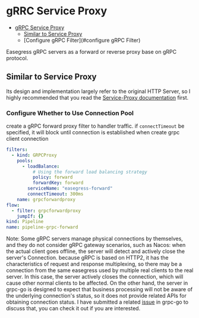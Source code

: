 # gRRC Service Proxy

- [gRPC Service Proxy](#grpc-service-proxy)
    - [Similar to Service Proxy](#similar-to-service-proxy)
    - [Configure gRPC Filter](#configure gRPC Filter)

Easegress gRPC servers as a forward or reverse proxy base on gRPC protocol. 


## Similar to Service Proxy
Its design and implementation largely refer to the original HTTP Server, so I highly recommended that you read the [Service-Proxy documentation](./service-proxy.md) first.


### Configure Whether to Use Connection Pool

create a gRPC forward proxy filter to handler traffic. if `connectTimeout` be specified, it will block until connection is established when create grpc client connection

``` yaml
filters:
  - kind: GRPCProxy
    pools:
      - loadBalance:
          # Using the forward load balancing strategy 
          policy: forward
          forwardKey: forward
        serviceName: "easegress-forward"
        connectTimeout: 300ms
    name: grpcforwardproxy
flow:
  - filter: grpcforwardproxy
    jumpIf: {}
kind: Pipeline
name: pipeline-grpc-forward
```

Note: Some gRPC servers manage physical connections by themselves, and they do not consider gRPC gateway scenarios, such as Nacos: when the actual client goes offline, the server will detect and actively close the server's Connection. because gRPC is based on HTTP2, it has the characteristics of request and response multiplexing, so there may be a connection from the same easegress used by multiple real clients to the real server. In this case, the server actively closes the connection, which will cause other normal clients to be affected. On the other hand, the server in grpc-go is designed to expect that business processing will not be aware of the underlying connection's status, so it does not provide related APIs for obtaining connection status. I have submitted a related [issue](https://github.com/grpc/grpc-go/issues/5835) in grpc-go to discuss that, you can check it out if you are interested.
